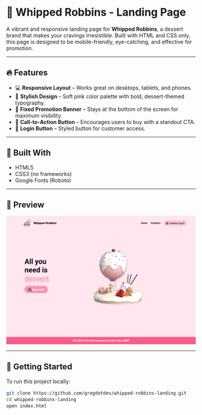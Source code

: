 # 🍰 Whipped Robbins - Landing Page

A vibrant and responsive landing page for **Whipped Robbins**, a dessert brand that makes your cravings irresistible. Built with HTML and CSS only, this page is designed to be mobile-friendly, eye-catching, and effective for promotion.

---

## 🔥 Features

- 💻 **Responsive Layout** – Works great on desktops, tablets, and phones.
- 🎨 **Stylish Design** – Soft pink color palette with bold, dessert-themed typography.
- 🍓 **Fixed Promotion Banner** – Stays at the bottom of the screen for maximum visibility.
- 🍰 **Call-to-Action Button** – Encourages users to buy with a standout CTA.
- 👤 **Login Button** – Styled button for customer access.

---

## 🧱 Built With

- HTML5
- CSS3 (no frameworks)
- Google Fonts (Roboto)

---

## 📸 Preview

![Preview Screenshot](./preview.png)  

---

## 🚀 Getting Started

To run this project locally:

```bash
git clone https://github.com/gregdotdev/whipped-robbins-landing.git
cd whipped-robbins-landing
open index.html
